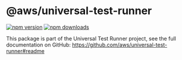 <!-- START Auto-generated by generate-readmes.ts, do not modify START -->

# @aws/universal-test-runner

[![npm version](https://img.shields.io/npm/v/@aws/universal-test-runner)](https://www.npmjs.com/package/@aws/universal-test-runner)
[![npm downloads](https://img.shields.io/npm/dm/@aws/universal-test-runner)](https://npm-stat.com/charts.html?package=%40aws%2Funiversal-test-runner)

This package is part of the Universal Test Runner project, see the full documentation on GitHub: https://github.com/aws/universal-test-runner#readme



<!-- Place any custom README contents after the following marker -->

<!-- END Auto-generated by generate-readmes.ts, do not modify END -->
